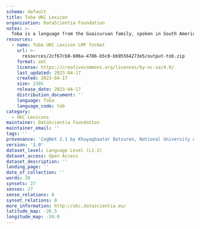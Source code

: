 ```yaml
---
schema: default
title: Toba UKC Lexicon
organization: DataScientia Foundation
notes: >-
  Toba is a language from the Guaicuruan family, spoken in South America. The UKC Lexicon of Toba is represented as a lexico-semantic network. It consists of words, word senses, synsets, as well as sense-level and synset-level relationships.
resources:
  - name: Toba UKC Lexicon LMF format
    url: >-
      resources/2cf67cb8-606a-4786-b5c0-bb95564273e5/output-tob.zip
    format: xml
    license: https://creativecommons.org/licenses/by-nc-sa/4.0/
    last_updated: 2023-04-17
    created: 2023-04-17
    size: 2385
    release_date: 2023-04-17
    distribution_document: ''
    language: Toba
    language_code: tob
category:
  - UKC Lexicons
maintainer: DataScientia Foundation
maintainer_email: ''
tags: ''
provenance: 'CogNet 2.1 by Khuyagbaatar Batsuren, National University of Mongolia (http://cognet.ukc.disi.unitn.it); KinDiv: Kinship Diversity 1.0 by Temuulen Khishigsuren (http://ukc.disi.unitn.it/index.php/kinship/); Native Languages of the Americas 2021.11. by Laura Redish and Orrin Lewis (http://www.native-languages.org); Princeton WordNet 2.1 by Princeton University (https://wordnet.princeton.edu)'
version: '1.0'
dataset_level: Language Level (L1-2)
dataset_access: Open Access
dataset_description: ''
landing_page: ''
date_of_collection: ''
words: 20
synsets: 27
senses: 27
sense_relations: 0
synset_relations: 0
more_information: http://ukc.datascientia.eu/
latitude_map: -26.5
longitude_map: -59.0
---
```

